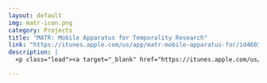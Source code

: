 ```yaml
---
layout: default
img: matr-icon.png
category: Projects
title: "MATR: Mobile Apparatus for Temporality Research"
link: "https://itunes.apple.com/us/app/matr-mobile-apparatus-for/id460362993"
description: |
  <p class="lead"><a target="_blank" href="https://itunes.apple.com/us/app/matr-mobile-apparatus-for/id460362993">MATR</a> is an experimental music generator, wayfinding device and sensing system for large scale forces designed by the research collective <a target="_blank" href="http://spurse.org">spurse</a>.</p>

---
```

